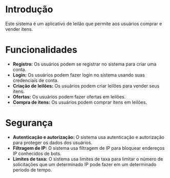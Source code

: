 # Introdução

Este sistema é um aplicativo de leilão que permite aos usuários comprar e vender itens.

# Funcionalidades

* **Registro:** Os usuários podem se registrar no sistema para criar uma conta.
* **Login:** Os usuários podem fazer login no sistema usando suas credenciais de conta.
* **Criação de leilões:** Os usuários podem criar leilões para vender seus itens.
* **Ofertas:** Os usuários podem fazer ofertas em leilões.
* **Compra de itens:** Os usuários podem comprar itens em leilões.

# Segurança

* **Autenticação e autorização:** O sistema usa autenticação e autorização para proteger os dados dos usuários.
* **Filtragem de IP:** O sistema usa filtragem de IP para bloquear endereços IP conhecidos de bots.
* **Limites de taxa:** O sistema usa limites de taxa para limitar o número de solicitações que um determinado IP pode fazer em um determinado período de tempo.